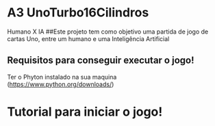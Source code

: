  # A3 UnoTurbo16Cilindros

Humano X IA 
##Este projeto tem como objetivo uma partida de jogo de cartas Uno, entre um humano e uma Inteligência Artificial

## Requisitos para conseguir executar o jogo!

Ter o Phyton instalado na sua maquina (https://www.python.org/downloads/)

# Tutorial para iniciar o jogo!




